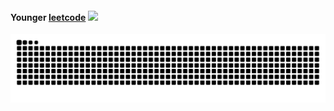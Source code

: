 #### Younger  [leetcode](https://leetcode.cn/u/18300875296/)  <img src="https://raw.githubusercontent.com/MartinHeinz/MartinHeinz/master/wave.gif" width="20px">

![](https://github.com/18300875296/18300875296/blob/output/github-contribution-grid-snake.svg)
